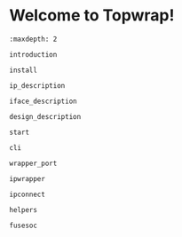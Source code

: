 # Welcome to Topwrap!

```{toctree}
:maxdepth: 2

introduction

install

ip_description

iface_description

design_description

start

cli

wrapper_port

ipwrapper

ipconnect

helpers

fusesoc
```
